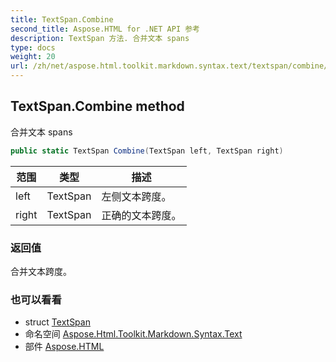 ```yaml
---
title: TextSpan.Combine
second_title: Aspose.HTML for .NET API 参考
description: TextSpan 方法. 合并文本 spans
type: docs
weight: 20
url: /zh/net/aspose.html.toolkit.markdown.syntax.text/textspan/combine/
---
```

## TextSpan.Combine method

合并文本 spans

```csharp
public static TextSpan Combine(TextSpan left, TextSpan right)
```

| 范围 | 类型 | 描述 |
| --- | --- | --- |
| left | TextSpan | 左侧文本跨度。 |
| right | TextSpan | 正确的文本跨度。 |

### 返回值

合并文本跨度。

### 也可以看看

* struct [TextSpan](../)
* 命名空间 [Aspose.Html.Toolkit.Markdown.Syntax.Text](../../textspan/)
* 部件 [Aspose.HTML](../../../)


